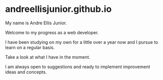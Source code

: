 # andreellisjunior.github.io
My name is Andre Ellis Junior.

Welcome to my progress as a web developer.

I have been studying on my own for a little over a year now and I pursue to learn on a regular basis.

Take a look at what I have in the moment.

I am always open to suggestions and ready to implement improvement ideas and concepts.
